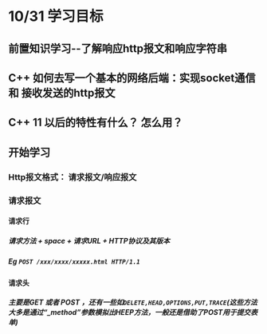 # 10/31 学习目标
## 前置知识学习--了解响应http报文和响应字符串
## C++ 如何去写一个基本的网络后端：实现socket通信和 接收发送的http报文
## C++ 11 以后的特性有什么？ 怎么用？

## 开始学习

### Http报文格式： 请求报文/响应报文
### 请求报文
#### 请求行
##### 请求方法 + space + 请求URL + HTTP协议及其版本
##### Eg `POST /xxx/xxxx/xxxxx.html HTTP/1.1`
#### 请求头
##### 主要是GET 或者 POST ，还有一些如`DELETE,HEAD,OPTIONS,PUT,TRACE`(这些方法大多是通过“_method”参数模拟出HEEP方法，一般还是借助了POST用于提交表单)
#### 